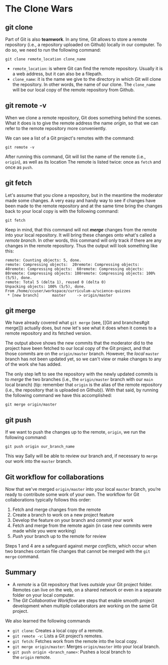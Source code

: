 # The Clone Wars
## git clone
Part of Git is also **teamwork**.
In any time, Git allows to store a remote repository (i.e., a repository uploaded on Github) locally in our computer.
To do so, we need to run the following command:
```
git clone remote_location clone_name
```
- `remote_location`: is where Git can find the remote repository. Usually it is a web address, but it can also be a filepath.
- `clone_name`: it is the name we give to the directory in which Git will clone the repository. In other words, the name of our clone. The `clone_name` will be our local copy of the remote repository from Github.

## git remote -v
When we clone a remote repository, Git does something behind the scenes.
What it does is to give the remote address the name *origin*, so that we can refer to the remote repository more conveniently.

We can see a list of a Git project's remotes with the command:
```
git remote -v
```

After running this command, Git will list the name of the remote (i.e., `origin`), as well as its location
The remote is listed twice: once as `fetch` and once as `push`.

## git fetch
Let's assume that you clone a repository, but in the meantime the moderator made some changes.
A very easy and handy way to see if changes have been made to the remote repository and at the same time bring the changes back to your local copy is with the following command:
```
git fetch
```
Keep in mind, that this command will not ***merge*** changes from the remote into your local repository. It will bring these changes onto what's called a *remote branch*. In other words, this command will only track if there are any changes in the remote repository.
Thus the output will look something like this:
```
remote: Counting objects: 5, done.
remote: Compressing objects:  20remote: Compressing objects:  40remote: Compressing objects:  60remote: Compressing objects:  80remote: Compressing objects: 100remote: Compressing objects: 100% (5/5), done.
remote: Total 5 (delta 1), reused 0 (delta 0)
Unpacking objects: 100% (5/5), done.
From /home/ccuser/workspace/curriculum-a/science-quizzes
 * [new branch]      master     -> origin/master
```
## git merge
We have already covered what `git merge` (see, [[Git and branches#git merge]]) actually does, but now let's see what it does when it comes to a remote repository and its fetched version.

The output above shows the new commits that the moderator did to the project have been fetched to our local copy of the Git project, and that those commits are on the `origin/master` branch.
However, the *local* `master` branch has not been updated yet, so we can't view or make changes to any of the work she has added.

The only step left to see the repository with the newly updated commits is to *merge* the two branches (i.e., the `origin/master` branch with our `main` local branch) (tip: remember that `origin` is the alias of the remote repository (i.e., the repository that is uploaded on Github)).
With that said, by running the following command we have this accomplished:
```
git merge origin/master
```

## git push
If we want to push the changes up to the remote, `origin`, we run the following command:
```
git push origin our_branch_name
```
This way Sally will be able to review our branch and, if necessary to `merge` our work into the `master` branch.

## Git workflow for collaborations

Now that we've merged `origin/master` into your local `master` branch, you’re ready to contribute some work of your own. The workflow for Git collaborations typically follows this order:

1.  Fetch and merge changes from the remote
2.  Create a branch to work on a new project feature
3.  Develop the feature on your branch and commit your work
4.  Fetch and merge from the remote again (in case new commits were made while you were working)
5.  _Push_ your branch up to the remote for review

Steps 1 and 4 are a safeguard against _merge conflicts_, which occur when two branches contain file changes that cannot be merged with the `git merge` command.

## Summary
-   A _remote_ is a Git repository that lives _outside_ your Git project folder. Remotes can live on the web, on a shared network or even in a separate folder on your local computer.
-   The _Git Collaborative Workflow_ are steps that enable smooth project development when multiple collaborators are working on the same Git project.

We also learned the following commands

-   `git clone`: Creates a local copy of a remote.
-   `git remote -v`: Lists a Git project’s remotes.
-   `git fetch`: Fetches work from the remote into the local copy.
-   `git merge origin/master`: Merges `origin/master` into your local branch.
-   `git push origin <branch_name>`: Pushes a local branch to the `origin` remote.
